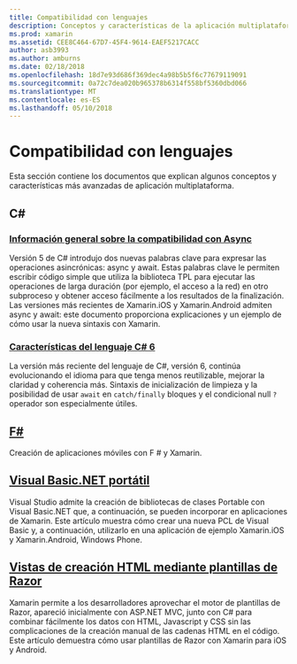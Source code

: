 ```yaml
---
title: Compatibilidad con lenguajes
description: Conceptos y características de la aplicación multiplataforma.
ms.prod: xamarin
ms.assetid: CEE8C464-67D7-45F4-9614-EAEF5217CACC
author: asb3993
ms.author: amburns
ms.date: 02/18/2018
ms.openlocfilehash: 18d7e93d686f369dec4a98b5b5f6c77679119091
ms.sourcegitcommit: 0a72c7dea020b965378b6314f558bf5360dbd066
ms.translationtype: MT
ms.contentlocale: es-ES
ms.lasthandoff: 05/10/2018
---
```

# <a name="language-support"></a>Compatibilidad con lenguajes

Esta sección contiene los documentos que explican algunos conceptos y características más avanzadas de aplicación multiplataforma.

## <a name="c"></a>C# 
###  <a name="async-support-overviewcross-platformplatformasyncmd"></a>[Información general sobre la compatibilidad con Async](~/cross-platform/platform/async.md)

Versión 5 de C# introdujo dos nuevas palabras clave para expresar las operaciones asincrónicas: async y await. Estas palabras clave le permiten escribir código simple que utiliza la biblioteca TPL para ejecutar las operaciones de larga duración (por ejemplo, el acceso a la red) en otro subproceso y obtener acceso fácilmente a los resultados de la finalización. Las versiones más recientes de Xamarin.iOS y Xamarin.Android admiten async y await: este documento proporciona explicaciones y un ejemplo de cómo usar la nueva sintaxis con Xamarin.

### <a name="c-6-language-featurescross-platformplatformcsharp-sixmd"></a>[Características del lenguaje C# 6](~/cross-platform/platform/csharp-six.md)

La versión más reciente del lenguaje de C#, versión 6, continúa evolucionando el idioma para que tenga menos reutilizable, mejorar la claridad y coherencia más. Sintaxis de inicialización de limpieza y la posibilidad de usar `await` en `catch/finally` bloques y el condicional null `?` operador son especialmente útiles.

## <a name="ffsharpindexmd"></a>[F#](fsharp/index.md)

Creación de aplicaciones móviles con F # y Xamarin.

##  <a name="portable-visual-basicnetcross-platformplatformvisual-basicindexmd"></a>[Visual Basic.NET portátil](~/cross-platform/platform/visual-basic/index.md)

Visual Studio admite la creación de bibliotecas de clases Portable con Visual Basic.NET que, a continuación, se pueden incorporar en aplicaciones de Xamarin. Este artículo muestra cómo crear una nueva PCL de Visual Basic y, a continuación, utilizarlo en una aplicación de ejemplo Xamarin.iOS y Xamarin.Android, Windows Phone.

##  <a name="building-html-views-using-razor-templatescross-platformplatformrazor-html-templatesindexmd"></a>[Vistas de creación HTML mediante plantillas de Razor](~/cross-platform/platform/razor-html-templates/index.md)

Xamarin permite a los desarrolladores aprovechar el motor de plantillas de Razor, apareció inicialmente con ASP.NET MVC, junto con C# para combinar fácilmente los datos con HTML, Javascript y CSS sin las complicaciones de la creación manual de las cadenas HTML en el código.
Este artículo demuestra cómo usar plantillas de Razor con Xamarin para iOS y Android.
